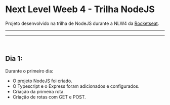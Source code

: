 # Next Level Weeb 4 - Trilha NodeJS

Projeto desenvolvido na trilha de NodeJS durante a NLW4 da [Rocketseat](https://rocketseat.com.br/).


---
---
<br>

## Dia 1:
Durante o primeiro dia:
  - O projeto NodeJS foi criado.
  - O Typescript e o Express foram adicionados e configurados.
  - Criação da primeira rota.
  - Criação de rotas com GET e POST.